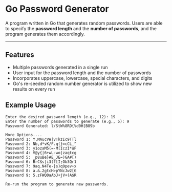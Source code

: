 # Go Password Generator

A program written in Go that generates random passwords. Users are able to specify the **password length** and the **number of passwords**, and the program generates them accordingly. 

---

## Features
- Multiple passwords generated in a single run
- User input for the password length and the number of passwords
- Incorporates uppercase, lowercase, special characters, and digits
- Go's re-seeded random number generator is utilized to show new results on every run

## Example Usage

```
Enter the desired password length (e.g., 12): 19
Enter the number of passwords to generate (e.g., 5): 9
Password Generated: l/StW%8RD{%d0H[B89b

More Options....
Password 1: Y,MAucVW|v!kzIc9TTl
Password 2: Nb,d*vK/F.q(}=cCL_^
Password 3: y1ozaM5(=-M[IczI*uF
Password 4: V@y{|6+wL-wo|zaqtcg
Password 5: _p8uBe}#E_JE=)GA#[)
Password 6: BrC$s|i3(?[I;Ob3Qr1
Password 7: 9aq.N4Te-}s)q9pev+x
Password 8: a.&.2gtcH>pYNcJw2[G
Password 9: 5.zFWQ0aAbJ+jV+(A$R

Re-run the program to generate new passwords.
```
